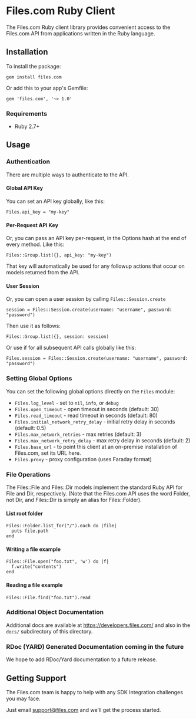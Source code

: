 # Files.com Ruby Client

The Files.com Ruby client library provides convenient access to the Files.com API from applications written in the Ruby language.


## Installation

To install the package:

    gem install files.com

Or add this to your app's Gemfile:

    gem 'files.com', '~> 1.0'


### Requirements

* Ruby 2.7+


## Usage

### Authentication

There are multiple ways to authenticate to the API.

#### Global API Key

You can set an API key globally, like this:

    Files.api_key = "my-key"


#### Per-Request API Key

Or, you can pass an API key per-request, in the Options hash at the end
of every method.  Like this:

    Files::Group.list({}, api_key: "my-key")

That key will automatically be used for any followup actions that occur
on models returned from the API.


#### User Session

Or, you can open a user session by calling `Files::Session.create`

    session = Files::Session.create(username: "username", password: "password")

Then use it as follows:

    Files::Group.list({}, session: session)

Or use if for all subsequent API calls globally like this:

    Files.session = Files::Session.create(username: "username", password: "password")


### Setting Global Options

You can set the following global options directly on the `Files` module:

 * `Files.log_level` - set to `nil`, `info`, or `debug`
 * `Files.open_timeout` - open timeout in seconds (default: 30)
 * `Files.read_timeout` - read timeout in seconds (default: 80)
 * `Files.initial_network_retry_delay` - initial retry delay in seconds (default: 0.5)
 * `Files.max_network_retries` - max retries (default: 3)
 * `Files.max_network_retry_delay` - max retry delay in seconds (default: 2)
 * `Files.base_url` - to point this client at an on-premise
   installation of Files.com, set its URL here.
 * `Files.proxy` - proxy configuration (uses Faraday format)


### File Operations

The Files::File and Files::Dir models implement the standard Ruby API
for File and Dir, respectively.  (Note that the Files.com API uses the
word Folder, not Dir, and Files::Dir is simply an alias for
Files::Folder).


#### List root folder

    Files::Folder.list_for("/").each do |file|
      puts file.path
    end
    

#### Writing a file example

    Files::File.open("foo.txt", 'w') do |f|
      f.write("contents")
    end


#### Reading a file example

    Files::File.find("foo.txt").read


### Additional Object Documentation

Additional docs are available at https://developers.files.com/ and also
in the `docs/` subdirectory of this directory.


### RDoc (YARD) Generated Documentation coming in the future

We hope to add RDoc/Yard documentation to a future release.


## Getting Support

The Files.com team is happy to help with any SDK Integration challenges you
may face.

Just email support@files.com and we'll get the process started.

